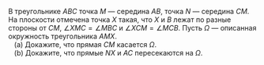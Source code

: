 В треугольнике $ABC$ точка  $M$ — середина $AB,$ точка $N$ — середина $CM$. На плоскости отмечена точка $X$ такая, что $X$ и $B$ лежат по разные стороны от $CM$, $\angle XMC=\angle MBC$ и $\angle XCM=\angle MCB.$ Пусть $\Omega$ — описанная окружность треугольника $AMX.$
<br>&nbsp;&nbsp;&nbsp;(a) Докажите, что прямая $CM$ касается $\Omega.$
<br>&nbsp;&nbsp;&nbsp;(b) Докажите, что прямые $NX$ и $AC$ пересекаются на $\Omega.$